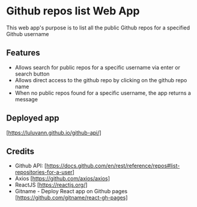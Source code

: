 # Github repos list Web App
This web app's purpose is to list all the public Github repos for a specified Github username

## Features
- Allows search for public repos for a specific username via enter or search button
- Allows direct access to the github repo by clicking on the github repo name
- When no public repos found for a specific username, the app returns a message

## Deployed app
[https://luluvann.github.io/github-api/]

## Credits
- Github API: [https://docs.github.com/en/rest/reference/repos#list-repositories-for-a-user]
- Axios [https://github.com/axios/axios]
- ReactJS [https://reactjs.org/]
- Gitname - Deploy React app on Github pages [https://github.com/gitname/react-gh-pages]
